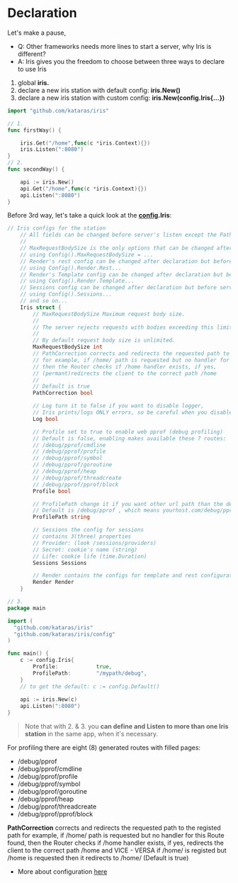 # Declaration

Let's make a pause,

- Q: Other frameworks needs more lines to start a server, why Iris is different?
- A: Iris gives you the freedom to choose between three ways to declare to use Iris

 1. global **iris.**
 2. declare a new iris station with default config: **iris.New()**
 3. declare a new iris station with custom config: **iris.New(config.Iris{...})**



```go
import "github.com/kataras/iris"

// 1.
func firstWay() {

	iris.Get("/home",func(c *iris.Context){})
	iris.Listen(":8080")
}
// 2.
func secondWay() {

	api := iris.New()
	api.Get("/home",func(c *iris.Context){})
	api.Listen(":8080")
}
```

Before 3rd way, let's take a quick look at the **[config](configuration.md).Iris**:
```go
// Iris configs for the station
	// All fields can be changed before server's listen except the PathCorrection field
	//
	// MaxRequestBodySize is the only options that can be changed after server listen -
	// using Config().MaxRequestBodySize = ...
	// Render's rest config can be changed after declaration but before server's listen -
	// using Config().Render.Rest...
	// Render's Template config can be changed after declaration but before server's listen -
	// using Config().Render.Template...
	// Sessions config can be changed after declaration but before server's listen -
	// using Config().Sessions...
	// and so on...
	Iris struct {
		// MaxRequestBodySize Maximum request body size.
		//
		// The server rejects requests with bodies exceeding this limit.
		//
		// By default request body size is unlimited.
		MaxRequestBodySize int
		// PathCorrection corrects and redirects the requested path to the registed path
		// for example, if /home/ path is requested but no handler for this Route found,
		// then the Router checks if /home handler exists, if yes,
		// (permant)redirects the client to the correct path /home
		//
		// Default is true
		PathCorrection bool

		// Log turn it to false if you want to disable logger,
		// Iris prints/logs ONLY errors, so be careful when you disable it
		Log bool

		// Profile set to true to enable web pprof (debug profiling)
		// Default is false, enabling makes available these 7 routes:
		// /debug/pprof/cmdline
		// /debug/pprof/profile
		// /debug/pprof/symbol
		// /debug/pprof/goroutine
		// /debug/pprof/heap
		// /debug/pprof/threadcreate
		// /debug/pprof/pprof/block
		Profile bool

		// ProfilePath change it if you want other url path than the default
		// Default is /debug/pprof , which means yourhost.com/debug/pprof
		ProfilePath string

		// Sessions the config for sessions
		// contains 3(three) properties
		// Provider: (look /sessions/providers)
		// Secret: cookie's name (string)
		// Life: cookie life (time.Duration)
		Sessions Sessions

		// Render contains the configs for template and rest configuration
		Render Render
	}
```
```go
// 3.
package main 

import (
  "github.com/kataras/iris"
  "github.com/kataras/iris/config"
)

func main() {
	c := config.Iris{
		Profile:            true,
		ProfilePath:        "/mypath/debug",
	}
    // to get the default: c := config.Default()
    
	api := iris.New(c)
	api.Listen(":8080")
}

```

> Note that with 2. & 3. you **can define and Listen to more than one Iris station** in the
> same app, when it's necessary.



For profiling  there are eight (8) generated routes with filled pages:

 -   /debug/pprof
 -  /debug/pprof/cmdline
 -  /debug/pprof/profile
 -  /debug/pprof/symbol
 -  /debug/pprof/goroutine
 -  /debug/pprof/heap
 -  /debug/pprof/threadcreate
 -  /debug/pprof/pprof/block


**PathCorrection**
corrects and redirects the requested path to the registed path
for example, if /home/ path is requested but no handler for this Route found,
then the Router checks if /home handler exists, if yes, redirects the client to the correct path /home
and VICE - VERSA if /home/ is registed but /home is requested then it redirects to /home/ (Default is true)

-  More about configuration [here](configuration.md)